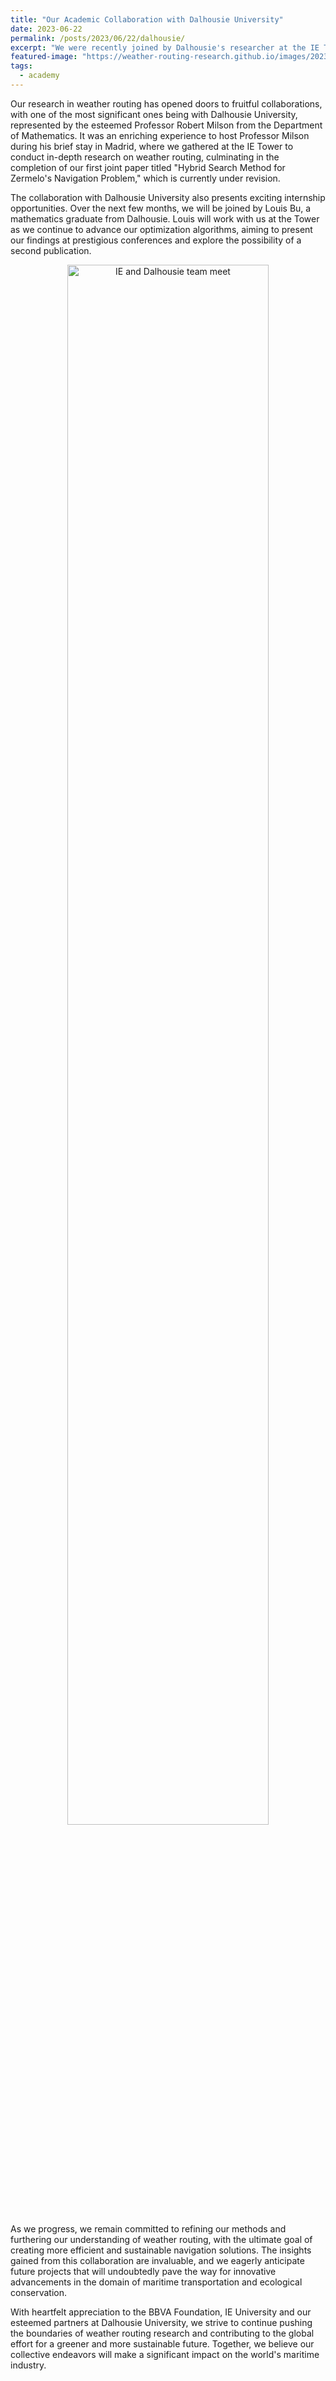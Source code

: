 ```yaml
---
title: "Our Academic Collaboration with Dalhousie University"
date: 2023-06-22
permalink: /posts/2023/06/22/dalhousie/
excerpt: "We were recently joined by Dalhousie's researcher at the IE Tower, where we discussed weather routing."
featured-image: "https://weather-routing-research.github.io/images/2023-06-22-visit.JPEG"
tags:
  - academy
---
```


Our research in weather routing has opened doors to fruitful collaborations, with one of the most significant ones being with Dalhousie University, represented by the esteemed Professor Robert Milson from the Department of Mathematics. It was an enriching experience to host Professor Milson during his brief stay in Madrid, where we gathered at the IE Tower to conduct in-depth research on weather routing, culminating in the completion of our first joint paper titled "Hybrid Search Method for Zermelo's Navigation Problem," which is currently under revision.

The collaboration with Dalhousie University also presents exciting internship opportunities. Over the next few months, we will be joined by Louis Bu, a mathematics graduate from Dalhousie. Louis will work with us at the Tower as we continue to advance our optimization algorithms, aiming to present our findings at prestigious conferences and explore the possibility of a second publication.

<p align="center"><img src="https://weather-routing-research.github.io/images/2023-06-22-visit.JPEG" alt="IE and Dalhousie team meet" width="80%"/></p>

As we progress, we remain committed to refining our methods and furthering our understanding of weather routing, with the ultimate goal of creating more efficient and sustainable navigation solutions. The insights gained from this collaboration are invaluable, and we eagerly anticipate future projects that will undoubtedly pave the way for innovative advancements in the domain of maritime transportation and ecological conservation.

With heartfelt appreciation to the BBVA Foundation, IE University and our esteemed partners at Dalhousie University, we strive to continue pushing the boundaries of weather routing research and contributing to the global effort for a greener and more sustainable future. Together, we believe our collective endeavors will make a significant impact on the world's maritime industry.